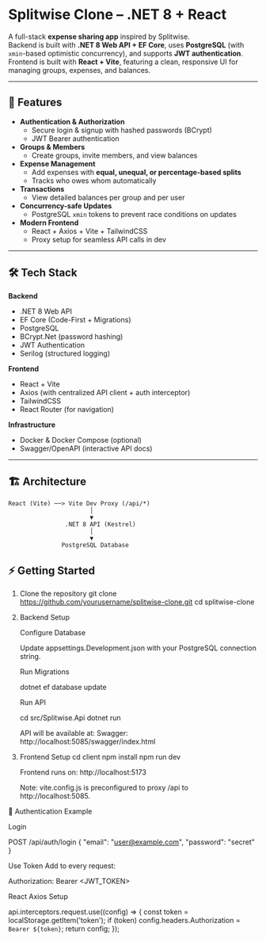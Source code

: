 # Splitwise Clone – .NET 8 + React

A full-stack **expense sharing app** inspired by Splitwise.  
Backend is built with **.NET 8 Web API + EF Core**, uses **PostgreSQL** (with `xmin`-based optimistic concurrency), and supports **JWT authentication**.  
Frontend is built with **React + Vite**, featuring a clean, responsive UI for managing groups, expenses, and balances.

---

## 🚀 Features

- **Authentication & Authorization**
  - Secure login & signup with hashed passwords (BCrypt)
  - JWT Bearer authentication
- **Groups & Members**
  - Create groups, invite members, and view balances
- **Expense Management**
  - Add expenses with **equal, unequal, or percentage-based splits**
  - Tracks who owes whom automatically
- **Transactions**
  - View detailed balances per group and per user
- **Concurrency-safe Updates**
  - PostgreSQL `xmin` tokens to prevent race conditions on updates
- **Modern Frontend**
  - React + Axios + Vite + TailwindCSS
  - Proxy setup for seamless API calls in dev

---

## 🛠️ Tech Stack

**Backend**
- .NET 8 Web API  
- EF Core (Code-First + Migrations)  
- PostgreSQL  
- BCrypt.Net (password hashing)  
- JWT Authentication  
- Serilog (structured logging)

**Frontend**
- React + Vite  
- Axios (with centralized API client + auth interceptor)  
- TailwindCSS  
- React Router (for navigation)

**Infrastructure**
- Docker & Docker Compose (optional)  
- Swagger/OpenAPI (interactive API docs)

---

## 🏗️ Architecture

```text
React (Vite) ──> Vite Dev Proxy (/api/*)
                       │
                       ▼
                .NET 8 API (Kestrel)
                       │
                       ▼
               PostgreSQL Database
```
## ⚡ Getting Started
1. Clone the repository
    git clone https://github.com/yourusername/splitwise-clone.git
    cd splitwise-clone

2. Backend Setup

    Configure Database
    
    Update appsettings.Development.json with your PostgreSQL connection string.
    
    Run Migrations
    
    dotnet ef database update


    Run API
    
    cd src/Splitwise.Api
    dotnet run
    
    
    API will be available at:
    Swagger: http://localhost:5085/swagger/index.html

3. Frontend Setup
    cd client
    npm install
    npm run dev
    
    
    Frontend runs on: http://localhost:5173
    
    Note: vite.config.js is preconfigured to proxy /api to http://localhost:5085.

🔑 Authentication Example

Login

POST /api/auth/login
{
  "email": "user@example.com",
  "password": "secret"
}


Use Token
Add to every request:

Authorization: Bearer <JWT_TOKEN>


React Axios Setup

api.interceptors.request.use((config) => {
  const token = localStorage.getItem('token');
  if (token) config.headers.Authorization = `Bearer ${token}`;
  return config;
});
